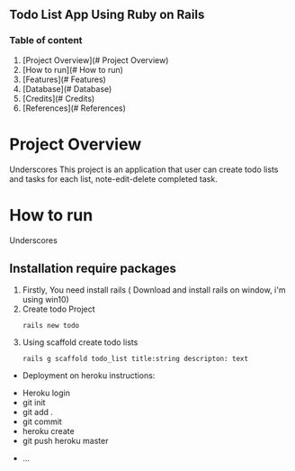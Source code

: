 ## Todo List App Using Ruby on Rails

### Table of content
1. [Project Overview](# Project Overview)
2. [How to run](# How to run)
3. [Features](# Features)
4. [Database](# Database)
5. [Credits](# Credits)
6. [References](# References)

# Project Overview
Underscores
This project is an application that user can create todo lists and tasks for each list, note-edit-delete completed task.
# How to run
Underscores
## Installation require packages
 1. Firstly, You need install rails
 ( Download and install rails on window, i'm using win10)
 2. Create todo Project
    ```
    rails new todo

    ```
 3. Using scaffold create todo lists
    ```
    rails g scaffold todo_list title:string descripton: text

    ```


* Deployment on heroku instructions:
 - Heroku login
 - git init
 - git add .
 - git commit
 - heroku create
 - git push heroku master

* ...
